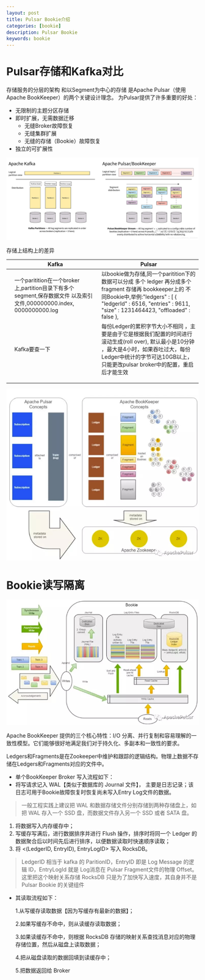 ```yaml
---
layout: post
title: Pulsar Bookie介绍
categories: [bookie]
description: Pulsar Bookie
keywords: bookie
---
```


# Pulsar存储和Kafka对比

存储服务的分层的架构 和以Segment为中心的存储 是Apache Pulsar（使用Apache BookKeeper）的两个关键设计理念。 为Pulsar提供了许多重要的好处：

- 无限制的主题分区存储
- 即时扩展，无需数据迁移
  - 无缝Broker故障恢复
  - 无缝集群扩展
  - 无缝的存储（Bookie）故障恢复
- 独立的可扩展性

![kafka与pulsar的存储](/images/posts/kafka与pulsar的存储.png)

存储上结构上的差异

|      | Kafka                                                        | Pulsar                                                       |
| ---- | ------------------------------------------------------------ | ------------------------------------------------------------ |
|      | 一个paritition在一个broker上,partition目录下有多个segment,保存数据文件 以及索引文件,000000000.index, 0000000000.log | 以bookie做为存储,同一个paritition下的数据可以分成 多个 ledger 再分成多个fragment 存储再 bookkeeper上的 不同Bookie中,举例:"ledgers" : [ {     "ledgerId" : 6516,     "entries" : 9611,     "size" : 1231464423,     "offloaded" : false   }, |
|      | Kafka要查一下                                                | 每份Ledger的累积字节大小不相同 ，主要是由于它是根据我们配置的时间进行滚动生成(roll over), 默认最小是10分钟 ，最大是4小时，如果吞吐过大，每份Ledger中统计的字节可达10GB以上，只能更改pulsar broker中的配置，重启后才能生效 |
|      |                                                              |                                                              |
|      |                                                              |                                                              |
|      |                                                              |                                                              |

![Bookie](/images/posts/Bookie.png)

# Bookie读写隔离

![Bookie读写隔离](/images/posts/Bookie读写隔离.PNG)

Apache BookKeeper 提供的三个核心特性：I/O 分离、并行复制和容易理解的一致性模型。它们能够很好地满足我们对于持久化、多副本和一致性的要求。

Ledgers和Fragments是在Zookeeper中维护和跟踪的逻辑结构。物理上数据不存储在Ledgers和Fragments对应的文件中。

- 单个BookKeeper Broker 写入流程如下：
- 将写请求记入 WAL【类似于数据库的 Journal 文件】， 主要是日志记录；该日志可用于Bookie故障恢复时恢复尚未写入Entry Log文件的数据。

> 一般工程实践上建议把 WAL 和数据存储文件分别存储到两种存储盘上，如把 WAL 存入一个 SSD 盘，而数据文件存入另一个 SSD 或者 SATA 盘。

1. 将数据写入内存缓存中；
2. 写缓存写满后，进行数据排序并进行 Flush 操作，排序时将同一个 Ledger 的数据聚合后以时间先后进行排序，以便数据读取时快速顺序读取；
3. 将 <(LedgerID, EntryID), EntryLogID> 写入 RocksDB。

> LedgerID 相当于 kafka 的 ParitionID，EntryID 即是 Log Message 的逻辑 ID，EntryLogId 就是 Log消息在 Pulsar Fragment文件的物理 Offset。 这里把这个映射关系存储 RocksDB 只是为了加快写入速度，其自身并不是 Pulsar Bookie 的关键组件





- 其读取流程如下：

  1.从写缓存读取数据【因为写缓存有最新的数据】；

  2.如果写缓存不命中，则从读缓存读取数据；

  3.如果读缓存不命中，则根据 RocksDB 存储的映射关系查找消息对应的物理存储位置，然后从磁盘上读取数据；

  4.把从磁盘读取的数据回填到读缓存中；

  5.把数据返回给 Broker